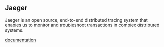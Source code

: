 ## Jaeger
Jaeger is an open source, end-to-end distributed tracing system that enables us to monitor and troubleshoot transactions in complex distributed systems.

[documentation](https://www.jaegertracing.io/docs/1.37/)

